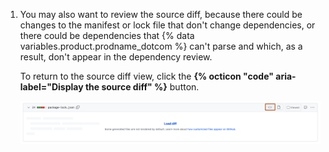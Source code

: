 1. You may also want to review the source diff, because there could be changes to the manifest or lock file that don't change dependencies, or there could be dependencies that {% data variables.product.prodname_dotcom %} can't parse and which, as a result, don't appear in the dependency review.

   To return to the source diff view, click the **{% octicon "code" aria-label="Display the source diff" %}** button.

   ![Screenshot of the "Files changed" tab of a pull request. The button to display the source diff, shown with a code icon, is outlined in orange.](/assets/images/help/pull_requests/dependency-review-source-diff.png)
